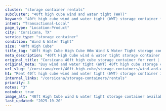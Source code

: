 ```yaml
---
cluster: "storage container rentals"
subcluster: "40ft high cube wind and water tight (WWT)"
keyword: "40ft high cube wind and water tight (WWT) storage container for rent Corsicana, TX"
intent: "Transactional-Local"
page_type: "Location-Product"
city: "Corsicana, TX"
service_type: "storage container"
condition: "Wind & Water Tight"
size: "40ft High Cube"
title_tag: "40ft High Cube High Cube H6m Wind & Water Tight storage container Sales in Corsicana | LC Container"
meta_description: "40ft High Cube wind & water tight storage container sales in Corsicana. High cube containers with extra height. Fast delivery, competitive pricing. Serving storage containers area. Quote ID: W8Q. Call (214) 524-4168 for your free quote today."
original_title: "Corsicana 40ft high cube storage container for rent | LC"
original_meta: "Buy wind and water tight (WWT) 40ft high cube storage container rent with local delivery in Corsicana, TX. LC Container — local Since 2003. Request a fast quote today."
url_slug: "/corsicana/rent/40ft-high-cube/storage-containers/wind-and-water-tight-wwt"
h1: "Rent 40ft high cube wind and water tight (WWT) storage container in Corsicana"
internal_links: "/corsicana/storage-containers/rentals"
priority: 3
notes: "3"
noindex: true
image_alt: "40ft High Cube wind & water tight storage container available for delivery in Corsicana"
last_updated: "2025-10-20"
---
```


<!-- TODO: Add unique city/inventory copy, images, and internal links here. -->
